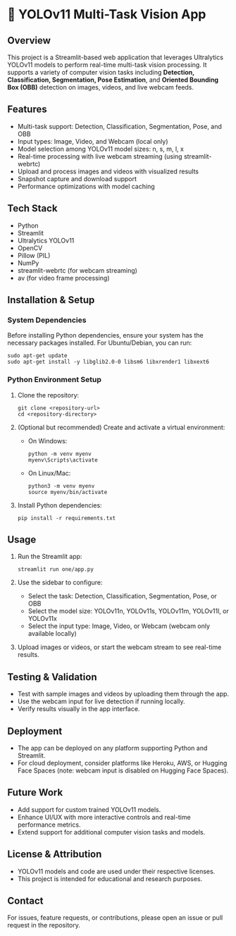 # 🤖 YOLOv11 Multi-Task Vision App

## Overview
This project is a Streamlit-based web application that leverages Ultralytics YOLOv11 models to perform real-time multi-task vision processing. It supports a variety of computer vision tasks including **Detection, Classification, Segmentation, Pose Estimation**, and **Oriented Bounding Box (OBB)** detection on images, videos, and live webcam feeds.

## Features
- Multi-task support: Detection, Classification, Segmentation, Pose, and OBB
- Input types: Image, Video, and Webcam (local only)
- Model selection among YOLOv11 model sizes: n, s, m, l, x
- Real-time processing with live webcam streaming (using streamlit-webrtc)
- Upload and process images and videos with visualized results
- Snapshot capture and download support
- Performance optimizations with model caching

## Tech Stack
- Python
- Streamlit
- Ultralytics YOLOv11
- OpenCV
- Pillow (PIL)
- NumPy
- streamlit-webrtc (for webcam streaming)
- av (for video frame processing)

## Installation & Setup

### System Dependencies
Before installing Python dependencies, ensure your system has the necessary packages installed. For Ubuntu/Debian, you can run:
```
sudo apt-get update
sudo apt-get install -y libglib2.0-0 libsm6 libxrender1 libxext6
```

### Python Environment Setup
1. Clone the repository:
   ```
   git clone <repository-url>
   cd <repository-directory>
   ```

2. (Optional but recommended) Create and activate a virtual environment:
   - On Windows:
     ```
     python -m venv myenv
     myenv\Scripts\activate
     ```
   - On Linux/Mac:
     ```
     python3 -m venv myenv
     source myenv/bin/activate
     ```

3. Install Python dependencies:
   ```
   pip install -r requirements.txt
   ```

## Usage
1. Run the Streamlit app:
   ```
   streamlit run one/app.py
   ```
2. Use the sidebar to configure:
   - Select the task: Detection, Classification, Segmentation, Pose, or OBB
   - Select the model size: YOLOv11n, YOLOv11s, YOLOv11m, YOLOv11l, or YOLOv11x
   - Select the input type: Image, Video, or Webcam (webcam only available locally)

3. Upload images or videos, or start the webcam stream to see real-time results.

## Testing & Validation
- Test with sample images and videos by uploading them through the app.
- Use the webcam input for live detection if running locally.
- Verify results visually in the app interface.

## Deployment
- The app can be deployed on any platform supporting Python and Streamlit.
- For cloud deployment, consider platforms like Heroku, AWS, or Hugging Face Spaces (note: webcam input is disabled on Hugging Face Spaces).

## Future Work
- Add support for custom trained YOLOv11 models.
- Enhance UI/UX with more interactive controls and real-time performance metrics.
- Extend support for additional computer vision tasks and models.

## License & Attribution
- YOLOv11 models and code are used under their respective licenses.
- This project is intended for educational and research purposes.

## Contact
For issues, feature requests, or contributions, please open an issue or pull request in the repository.
